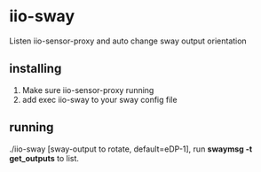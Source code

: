 # iio-sway
Listen iio-sensor-proxy and auto change sway output orientation

## installing 
1. Make sure iio-sensor-proxy running
2. add exec iio-sway to your sway config file

## running
./iio-sway [sway-output to rotate, default=eDP-1], run **swaymsg -t get_outputs** to list.
